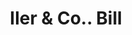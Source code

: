 ---
doi: 10.7916/D8087HD1
date_other: '1870'
date_other_textual: 1870-1879
form: printed ephemera
genre:
- Invoices
name:
- Iler & Co.
object_in_context_url: https://biggert.cul.columbia.edu/items/view/ave_biggert_00758
subject_hierarchical_geographic:
- Omaha, Nebraska, United States
subject_name:
- Iler & Co.
title: Iler & Co.. Bill
sort_title: Iler & Co.. Bill
call_number: ave_biggert_00758
coordinates:
- 41.25,-96.0
pid: ave_biggert_00758
identifiers: ave_biggert_00758
thumbnail: https://derivativo-1.library.columbia.edu/iiif/2/ldpd:345336/full/!256,256/0/native.jpg
permalink: "/biggert/ave_biggert_00758/"
layout: iiif-image-page
---